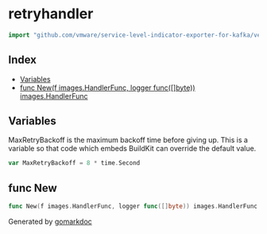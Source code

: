 <!-- Code generated by gomarkdoc. DO NOT EDIT -->

# retryhandler

```go
import "github.com/vmware/service-level-indicator-exporter-for-kafka/vendor/github.com/moby/buildkit/util/resolver/retryhandler"
```

## Index

- [Variables](<#variables>)
- [func New(f images.HandlerFunc, logger func([]byte)) images.HandlerFunc](<#func-new>)


## Variables

MaxRetryBackoff is the maximum backoff time before giving up. This is a variable so that code which embeds BuildKit can override the default value.

```go
var MaxRetryBackoff = 8 * time.Second
```

## func New

```go
func New(f images.HandlerFunc, logger func([]byte)) images.HandlerFunc
```



Generated by [gomarkdoc](<https://github.com/princjef/gomarkdoc>)
